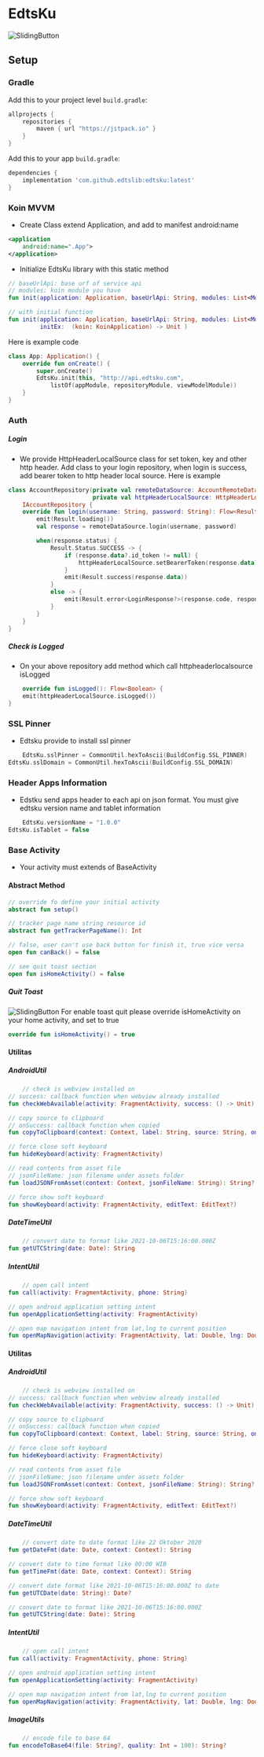 # EdtsKu

![SlidingButton](https://i.ibb.co/GCcGMwH/edtslibs.png)
## Setup
### Gradle

Add this to your project level `build.gradle`:
```groovy
allprojects {
    repositories {
        maven { url "https://jitpack.io" }
    }
}
```
Add this to your app `build.gradle`:
```groovy
dependencies {
    implementation 'com.github.edtslib:edtsku:latest'
}
```

### Koin MVVM
- Create Class extend Application, and add to manifest android:name
```xml
<application
    android:name=".App">
</application>
```
- Initialize EdtsKu library with this static method

```kotlin
// baseUrlApi: base urf of service api
// modules: koin module you have
fun init(application: Application, baseUrlApi: String, modules: List<Module>)

// with initial function
fun init(application: Application, baseUrlApi: String, modules: List<Module>,
         initEx:  (koin: KoinApplication) -> Unit )
```
Here is example code

```kotlin
class App: Application() {
    override fun onCreate() {
        super.onCreate()
        EdtsKu.init(this, "http://api.edtsku.com",
            listOf(appModule, repositoryModule, viewModelModule))
    }
}
```

### Auth

##### Login
- We provide HttpHeaderLocalSource class for set token, key and other http header. Add class to your login repository, when login is success, add bearer token to http header local source. Here is example

```kotlin
class AccountRepository(private val remoteDataSource: AccountRemoteDataSource,
                        private val httpHeaderLocalSource: HttpHeaderLocalSource):
    IAccountRepository {
    override fun login(username: String, password: String): Flow<Result<LoginResponse?>> = flow {
        emit(Result.loading())
        val response = remoteDataSource.login(username, password)

        when(response.status) {
            Result.Status.SUCCESS -> {
                if (response.data?.id_token != null) {
                    httpHeaderLocalSource.setBearerToken(response.data?.id_token!!)
                }
                emit(Result.success(response.data))
            }
            else -> {
                emit(Result.error<LoginResponse?>(response.code, response.message, null))
            }
        }
    }
}
```
##### Check is Logged
- On your above repository add method which call httpheaderlocalsource isLogged
```kotlin
    override fun isLogged(): Flow<Boolean> {
    emit(httpHeaderLocalSource.isLogged())
}
```

### SSL Pinner
- Edtsku provide to install ssl pinner

```kotlin
    EdtsKu.sslPinner = CommonUtil.hexToAscii(BuildConfig.SSL_PINNER)
EdtsKu.sslDomain = CommonUtil.hexToAscii(BuildConfig.SSL_DOMAIN)
```

### Header Apps Information
- Edstku send apps header to each api on json format. You must give edtsku version name and tablet information
```kotlin
    EdtsKu.versionName = "1.0.0"
EdtsKu.isTablet = false
```

### Base Activity
- Your activity must extends of BaseActivity

#### Abstract Method

```kotlin
// override fo define your initial activity
abstract fun setup()

// tracker page name string resource id
abstract fun getTrackerPageName(): Int

// false, user can't use back button for finish it, true vice versa
open fun canBack() = false

// see quit toast section
open fun isHomeActivity() = false
```
##### Quit Toast

![SlidingButton](https://i.ibb.co/qmD126B/toast.png)
For enable toast quit please override isHomeActivity on your home activity, and set to true
```kotlin
override fun isHomeActivity() = true
```


#### Utilitas
##### AndroidUtil
```kotlin
    // check is webview installed on
// success: callback function when webview already installed
fun checkWebAvailable(activity: FragmentActivity, success: () -> Unit)

// copy source to clipboard
// onSuccess: callback function when copied
fun copyToClipboard(context: Context, label: String, source: String, onSuccess: () -> Unit)

// force close soft keyboard
fun hideKeyboard(activity: FragmentActivity)

// read contents from asset file
// jsonFileName: json filename under assets folder
fun loadJSONFromAsset(context: Context, jsonFileName: String): String?

// force show soft keyboard
fun showKeyboard(activity: FragmentActivity, editText: EditText?)
```
##### DateTimeUtil
```kotlin
    // convert date to format like 2021-10-06T15:16:00.000Z 
fun getUTCString(date: Date): String
```

##### IntentUtil
```kotlin
    // open call intent
fun call(activity: FragmentActivity, phone: String)

// open android application setting intent
fun openApplicationSetting(activity: FragmentActivity)

// open map navigation intent from lat,lng to current position
fun openMapNavigation(activity: FragmentActivity, lat: Double, lng: Double)
```
#### Utilitas
##### AndroidUtil
```kotlin
    // check is webview installed on
// success: callback function when webview already installed
fun checkWebAvailable(activity: FragmentActivity, success: () -> Unit)

// copy source to clipboard
// onSuccess: callback function when copied
fun copyToClipboard(context: Context, label: String, source: String, onSuccess: () -> Unit)

// force close soft keyboard
fun hideKeyboard(activity: FragmentActivity)

// read contents from asset file
// jsonFileName: json filename under assets folder
fun loadJSONFromAsset(context: Context, jsonFileName: String): String?

// force show soft keyboard
fun showKeyboard(activity: FragmentActivity, editText: EditText?)
```
##### DateTimeUtil
```kotlin
    // convert date to date format like 22 Oktober 2020
fun getDateFmt(date: Date, context: Context): String

// convert date to time format like 00:00 WIB
fun getTimeFmt(date: Date, context: Context): String

// convert date format like 2021-10-06T15:16:00.000Z to date
fun getUTCDate(date: String): Date?

// convert date to format like 2021-10-06T15:16:00.000Z 
fun getUTCString(date: Date): String


```

##### IntentUtil
```kotlin
    // open call intent
fun call(activity: FragmentActivity, phone: String)

// open android application setting intent
fun openApplicationSetting(activity: FragmentActivity)

// open map navigation intent from lat,lng to current position
fun openMapNavigation(activity: FragmentActivity, lat: Double, lng: Double)
```

##### ImageUtils
```kotlin
    // encode file to base 64
fun encodeToBase64(file: String?, quality: Int = 100): String?
```
